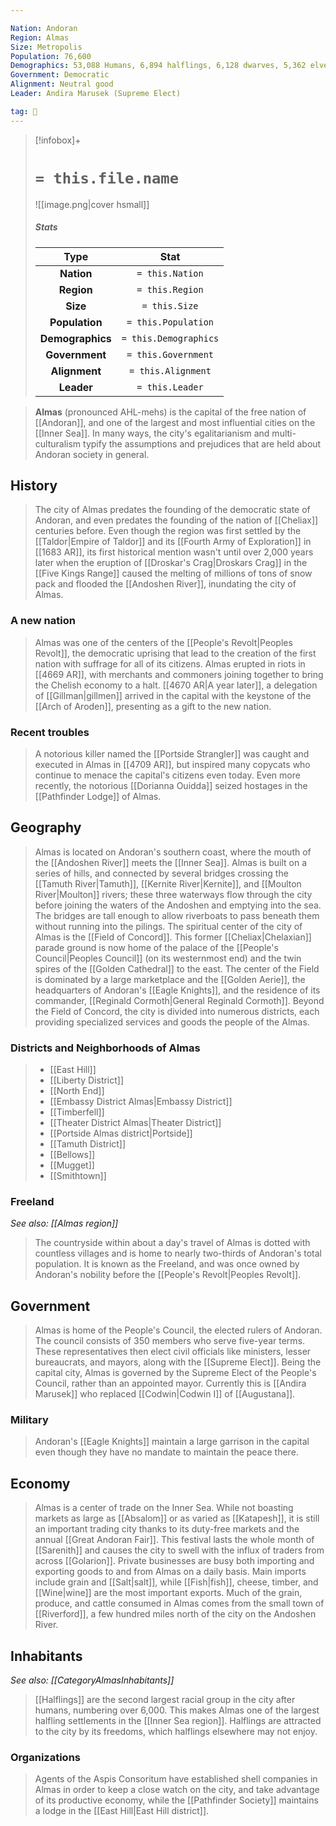 ```yaml
---

Nation: Andoran
Region: Almas
Size: Metropolis
Population: 76,600
Demographics: 53,088 Humans, 6,894 halflings, 6,128 dwarves, 5,362 elves, 3,830 half-orcs, 1, 532 gnomes, 766 other
Government: Democratic
Alignment: Neutral good
Leader: Andira Marusek (Supreme Elect)

tag: 🌃
---
```


> [!infobox]+
> #  `= this.file.name`
> ![[image.png|cover hsmall]]
> ##### Stats
> Type | Stat |
> :---:|:---:|
> **Nation** | `= this.Nation` |
> **Region** | `= this.Region` |
> **Size** | `= this.Size` |
> **Population** | `= this.Population` |
> **Demographics** | `= this.Demographics` |
> **Government** | `= this.Government` |
> **Alignment** | `= this.Alignment` |
> **Leader** | `= this.Leader` |



> **Almas** (pronounced AHL-mehs) is the capital of the free nation of [[Andoran]], and one of the largest and most influential cities on the [[Inner Sea]]. In many ways, the city's egalitarianism and multi-culturalism typify the assumptions and prejudices that are held about Andoran society in general.



## History

> The city of Almas predates the founding of the democratic state of Andoran, and even predates the founding of the nation of [[Cheliax]] centuries before. Even though the region was first settled by the [[Taldor|Empire of Taldor]] and its [[Fourth Army of Exploration]] in [[1683 AR]], its first historical mention wasn't until over 2,000 years later when the eruption of [[Droskar's Crag|Droskars Crag]] in the [[Five Kings Range]] caused the melting of millions of tons of snow pack and flooded the [[Andoshen River]], inundating the city of Almas.


### A new nation

> Almas was one of the centers of the [[People's Revolt|Peoples Revolt]], the democratic uprising that lead to the creation of the first nation with suffrage for all of its citizens. Almas erupted in riots in [[4669 AR]], with merchants and commoners joining together to bring the Chelish economy to a halt. [[4670 AR|A year later]], a delegation of [[Gillman|gillmen]] arrived in the capital with the keystone of the [[Arch of Aroden]], presenting as a gift to the new nation.


### Recent troubles

> A notorious killer named the [[Portside Strangler]] was caught and executed in Almas in [[4709 AR]], but inspired many copycats who continue to menace the capital's citizens even today. Even more recently, the notorious [[Dorianna Ouidda]] seized hostages in the [[Pathfinder Lodge]] of Almas.


## Geography

> Almas is located on Andoran's southern coast, where the mouth of the [[Andoshen River]] meets the [[Inner Sea]]. Almas is built on a series of hills, and connected by several bridges crossing the [[Tamuth River|Tamuth]], [[Kernite River|Kernite]], and [[Moulton River|Moulton]] rivers; these three waterways flow through the city before joining the waters of the Andoshen and emptying into the sea. The bridges are tall enough to allow riverboats to pass beneath them without running into the pilings.
> The spiritual center of the city of Almas is the [[Field of Concord]]. This former [[Cheliax|Chelaxian]] parade ground is now home of the palace of the [[People's Council|Peoples Council]] (on its westernmost end) and the twin spires of the [[Golden Cathedral]] to the east. The center of the Field is dominated by a large marketplace and the [[Golden Aerie]], the headquarters of Andoran's [[Eagle Knights]], and the residence of its commander, [[Reginald Cormoth|General Reginald Cormoth]]. Beyond the Field of Concord, the city is divided into numerous districts, each providing specialized services and goods the people of the Almas.


### Districts and Neighborhoods of Almas

> - [[East Hill]]
> - [[Liberty District]]
> - [[North End]]
> - [[Embassy District Almas|Embassy District]]
> - [[Timberfell]]
> - [[Theater District Almas|Theater District]]
> - [[Portside Almas district|Portside]]
> - [[Tamuth District]]
> - [[Bellows]]
> - [[Mugget]]
> - [[Smithtown]]

### Freeland

*See also: [[Almas region]]*
> The countryside within about a day's travel of Almas is dotted with countless villages and is home to nearly two-thirds of Andoran's total population. It is known as the Freeland, and was once owned by Andoran's nobility before the [[People's Revolt|Peoples Revolt]].


## Government

> Almas is home of the People's Council, the elected rulers of Andoran. The council consists of 350 members who serve five-year terms. These representatives then elect civil officials like ministers, lesser bureaucrats, and mayors, along with the [[Supreme Elect]]. Being the capital city, Almas is governed by the Supreme Elect of the People's Council, rather than an appointed mayor. Currently this is [[Andira Marusek]] who replaced [[Codwin|Codwin I]] of [[Augustana]].


### Military

> Andoran's [[Eagle Knights]] maintain a large garrison in the capital even though they have no mandate to maintain the peace there.


## Economy

> Almas is a center of trade on the Inner Sea. While not boasting markets as large as [[Absalom]] or as varied as [[Katapesh]], it is still an important trading city thanks to its duty-free markets and the annual [[Great Andoran Fair]]. This festival lasts the whole month of [[Sarenith]] and causes the city to swell with the influx of traders from across [[Golarion]]. Private businesses are busy both importing and exporting goods to and from Almas on a daily basis. Main imports include grain and [[Salt|salt]], while [[Fish|fish]], cheese, timber, and [[Wine|wine]] are the most important exports. Much of the grain, produce, and cattle consumed in Almas comes from the small town of [[Riverford]], a few hundred miles north of the city on the Andoshen River.


## Inhabitants

*See also: [[CategoryAlmasInhabitants]]*
> [[Halflings]] are the second largest racial group in the city after humans, numbering over 6,000. This makes Almas one of the largest halfling settlements in the [[Inner Sea region]]. Halflings are attracted to the city by its freedoms, which halflings elsewhere may not enjoy.


### Organizations

> Agents of the Aspis Consoritum have established shell companies in Almas in order to keep a close watch on the city, and take advantage of its productive economy, while the [[Pathfinder Society]] maintains a lodge in the [[East Hill|East Hill district]].










